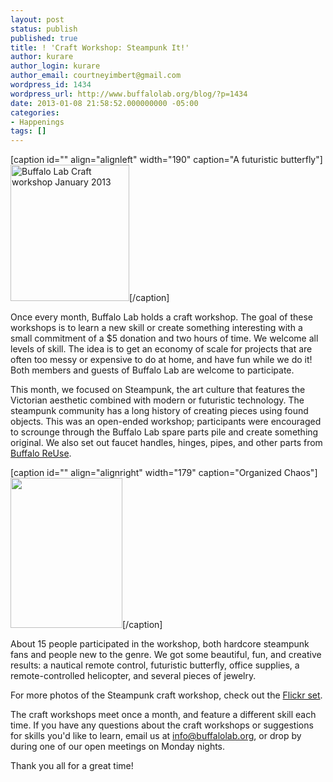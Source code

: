 ```yaml
---
layout: post
status: publish
published: true
title: ! 'Craft Workshop: Steampunk It!'
author: kurare
author_login: kurare
author_email: courtneyimbert@gmail.com
wordpress_id: 1434
wordpress_url: http://www.buffalolab.org/blog/?p=1434
date: 2013-01-08 21:58:52.000000000 -05:00
categories:
- Happenings
tags: []
---
```

[caption id="" align="alignleft" width="190" caption="A futuristic butterfly"]<a title="Buffalo Lab Craft workshop January 2013 by courtneyimbert, on Flickr" href="http://www.flickr.com/photos/courtneyimbert/8363772476/"><img src="http://farm9.staticflickr.com/8364/8363772476_4e76b4a34c_m.jpg" alt="Buffalo Lab Craft workshop January 2013" width="190" height="218" /></a>[/caption]

Once every month, Buffalo Lab holds a craft workshop. The goal of these workshops is to learn a new skill or create something interesting with a small commitment of a $5 donation and two hours of time. We welcome all levels of skill. The idea is to get an economy of scale for projects that are often too messy or expensive to do at home, and have fun while we do it! Both members and guests of Buffalo Lab are welcome to participate.

This month, we focused on Steampunk, the art culture that features the Victorian aesthetic combined with modern or futuristic technology. The steampunk community has a long history of creating pieces using found objects. This was an open-ended workshop; participants were encouraged to scrounge through the Buffalo Lab spare parts pile and create something original. We also set out faucet handles, hinges, pipes, and other parts from <a title="Buffalo ReUse" href="http://www.buffaloreuse.org/" target="_blank">Buffalo ReUse</a>.

[caption id="" align="alignright" width="179" caption="Organized Chaos"]<a title="Buffalo Lab Craft workshop January 2013 by courtneyimbert, on Flickr" href="http://www.flickr.com/photos/courtneyimbert/8363774876/"><img src="http://farm9.staticflickr.com/8072/8363774876_5bfa56e036_m.jpg" alt="" width="179" height="240" /></a>[/caption]

About 15 people participated in the workshop, both hardcore steampunk fans and people new to the genre. We got some beautiful, fun, and creative results: a nautical remote control, futuristic butterfly, office supplies, a remote-controlled helicopter, and several pieces of jewelry.

For more photos of the Steampunk craft workshop, check out the <a title="Flickr set" href="http://www.flickr.com/photos/courtneyimbert/sets/72157632473228069/" target="_blank">Flickr set</a>.

The craft workshops meet once a month, and feature a different skill each time. If you have any questions about the craft workshops or suggestions for skills you'd like to learn, email us at info@buffalolab.org, or drop by during one of our open meetings on Monday nights.

Thank you all for a great time!
